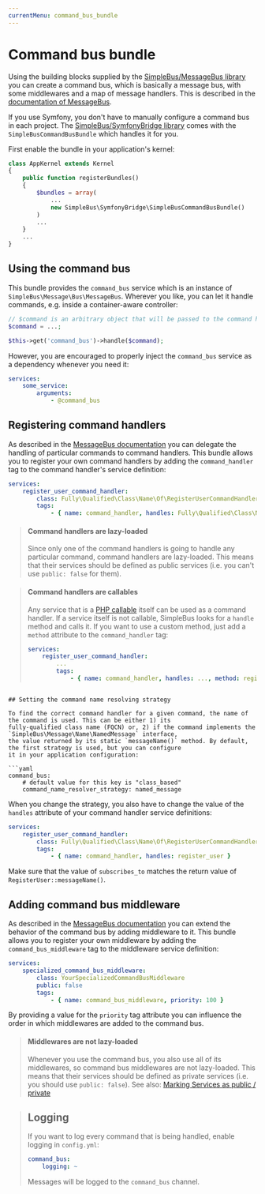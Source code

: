 ```yaml
---
currentMenu: command_bus_bundle
---
```


# Command bus bundle

Using the building blocks supplied by the [SimpleBus/MessageBus library](https://github.com/SimpleBus/MessageBus) you
can create a command bus, which is basically a message bus, with some middlewares and a map of message handlers. This is
described in the [documentation of MessageBus](http://simplebus.github.io/MessageBus/doc/command_bus.html).

If you use Symfony, you don't have to manually configure a command bus in each project. The [SimpleBus/SymfonyBridge
library](https://github.com/SimpleBus/SymfonyBridge) comes with the `SimpleBusCommandBusBundle` which handles it for
you.

First enable the bundle in your application's kernel:

```php
class AppKernel extends Kernel
{
    public function registerBundles()
    {
        $bundles = array(
            ...
            new SimpleBus\SymfonyBridge\SimpleBusCommandBusBundle()
        )
        ...
    }
    ...
}
```

## Using the command bus

This bundle provides the `command_bus` service which is an instance of `SimpleBus\Message\Bus\MessageBus`. Wherever you
like, you can let it handle commands, e.g. inside a container-aware controller:

```php
// $command is an arbitrary object that will be passed to the command handler
$command = ...;

$this->get('command_bus')->handle($command);
```

However, you are encouraged to properly inject the `command_bus` service as a dependency whenever you need it:

```yaml
services:
    some_service:
        arguments:
            - @command_bus
```

## Registering command handlers

As described in the [MessageBus documentation](http://simplebus.github.io/MessageBus/doc/command_bus.html) you can
delegate the handling of particular commands to command handlers. This bundle allows you to register your own
command handlers by adding the `command_handler` tag to the command handler's service definition:

```yaml
services:
    register_user_command_handler:
        class: Fully\Qualified\Class\Name\Of\RegisterUserCommandHandler
        tags:
            - { name: command_handler, handles: Fully\Qualified\Class\Name\Of\RegisterUser }
```

> #### Command handlers are lazy-loaded
>
> Since only one of the command handlers is going to handle any particular command, command handlers are lazy-loaded.
> This means that their services should be defined as public services (i.e. you can't use `public: false` for them).

> #### Command handlers are callables
>
> Any service that is a [PHP callable](http://php.net/manual/en/language.types.callable.php) itself can be used as a
> command handler. If a service itself is not callable, SimpleBus looks for a `handle` method and calls it. If you want
> to use a custom method, just add a `method` attribute to the `command_handler` tag:
>
> ```yaml
> services:
>     register_user_command_handler:
>         ...
>         tags:
>             - { name: command_handler, handles: ..., method: registerUser }
```

## Setting the command name resolving strategy

To find the correct command handler for a given command, the name of the command is used. This can be either 1) its
fully-qualified class name (FQCN) or, 2) if the command implements the `SimpleBus\Message\Name\NamedMessage` interface,
the value returned by its static `messageName()` method. By default, the first strategy is used, but you can configure
it in your application configuration:

```yaml
command_bus:
    # default value for this key is "class_based"
    command_name_resolver_strategy: named_message
```

When you change the strategy, you also have to change the value of the `handles` attribute of your command handler
service definitions:

```yaml
services:
    register_user_command_handler:
        class: Fully\Qualified\Class\Name\Of\RegisterUserCommandHandler
        tags:
            - { name: command_handler, handles: register_user }
```

Make sure that the value of `subscribes_to` matches the return value of `RegisterUser::messageName()`.

## Adding command bus middleware

As described in the [MessageBus documentation](http://simplebus.github.io/MessageBus/doc/command_bus.html) you can
extend the behavior of the command bus by adding middleware to it. This bundle allows you to register your own
middleware by adding the `command_bus_middleware` tag to the middleware service definition:

```yaml
services:
    specialized_command_bus_middleware:
        class: YourSpecializedCommandBusMiddleware
        public: false
        tags:
            - { name: command_bus_middleware, priority: 100 }
```

By providing a value for the `priority` tag attribute you can influence the order in which middlewares are added to the
command bus.

> #### Middlewares are not lazy-loaded
>
> Whenever you use the command bus, you also use all of its middlewares, so command bus middlewares are not lazy-loaded.
> This means that their services should be defined as private services (i.e. you should use `public: false`). See also:
> [Marking Services as public /
> private](http://symfony.com/doc/current/components/dependency_injection/advanced.html#marking-services-as-public-private)

> ## Logging
>
> If you want to log every command that is being handled, enable logging in `config.yml`:
>
> ```yaml
> command_bus:
>     logging: ~
> ```
>
> Messages will be logged to the `command_bus` channel.
